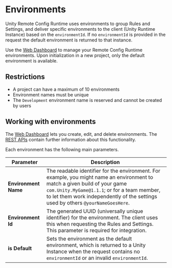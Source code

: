 # Environments

Unity Remote Config Runtime uses environments to group Rules and Settings, and deliver specific environments to the client (Unity Runtime Instance) based on the `environmentId`. If no `environmentId` is provided in the request the default environment is returned to that instance.

Use the [Web Dashboard](http://dashboard.unity3d.com/remote-config) to manage your Remote Config Runtime environments. Upon initialization in a new project, only the default environment is available.

## Restrictions

- A project can have a maximum of 10 environments
- Environment names must be unique
- The `Development` environment name is reserved and cannot be created by users

## Working with environments
The [Web Dashboard](http://dashboard.unity3d.com/remote-config) lets you create, edit, and delete environments. The [REST APIs](RESTAPI.md) contain further information about this functionality.

Each environment has the following main parameters.

| **Parameter** | **Description** |
| ------------- | --------------- |
| **Environment Name** | The readable identifier for the environment. For example, you might name an environment to match a given build of your game `com.Unity.MyGame@1.1.1`; or for a team member, to let them work independently of the settings used by others `@yourNameGoesHere`.|
| **Environment Id** | The generated UUID (universally unique identifier) for the environment. The client uses this when requesting the Rules and Settings. <br>This parameter is required for integration.|
| **is Default** | Sets the environment as the default environment, which is returned to a Unity Instance when the request contains no `environmentId` or an invalid `environmentId`.|
